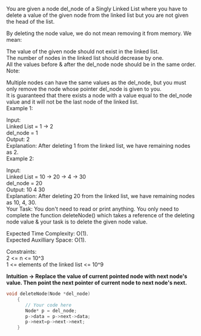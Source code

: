 You are given a node del_node of a Singly Linked List where you have to delete a value of the given node from the linked list but you are not given the head of the list.

By deleting the node value, we do not mean removing it from memory. We mean:<br>

The value of the given node should not exist in the linked list.<br>
The number of nodes in the linked list should decrease by one.<br>
All the values before & after the del_node node should be in the same order.<br>
Note:<br>

Multiple nodes can have the same values as the del_node, but you must only remove the node whose pointer del_node is given to you.<br>
It is guaranteed that there exists a node with a value equal to the del_node value and it will not be the last node of the linked list.<br>
Example 1:<br>

Input:<br>
Linked List = 1 -> 2<br>
del_node = 1<br>
Output: 
2<br>
Explanation: 
After deleting 1 from the linked list, 
we have remaining nodes as 2.<br>
Example 2:<br>

Input:<br>
Linked List = 10 -> 20 -> 4 -> 30<br>
del_node = 20<br>
Output: 
10 4 30<br>
Explanation: 
After deleting 20 from the linked list, 
we have remaining nodes as 10, 4, 30.<br>
Your Task:
You don't need to read or print anything. You only need to complete the function deleteNode() which takes a reference of the deleting node value & your task is to delete the given node value.<br>

Expected Time Complexity: O(1).<br>
Expected Auxilliary Space: O(1).<br>

Constraints:<br>
2 <= n <= 10^3  <br>
1 <= elements of the linked list <= 10^9<br>

__Intuition -> Replace the value of current pointed node with next node's value. Then point the next pointer of current node to next node's next.__

```C++
void deleteNode(Node *del_node)
    {
       // Your code here
       Node* p = del_node;
       p->data = p->next->data;
       p->next=p->next->next;
    }
```
